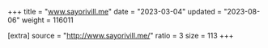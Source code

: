 +++
title = "www.sayorivill.me"
date = "2023-03-04"
updated = "2023-08-06"
weight = 116011

[extra]
source = "http://www.sayorivill.me/"
ratio = 3
size = 113
+++
